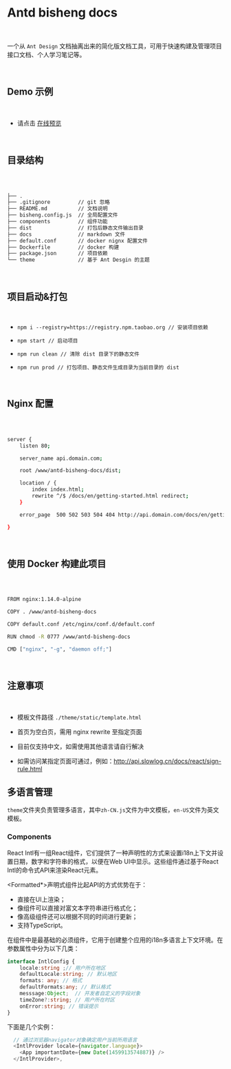 # Antd bisheng docs
<br/>

一个从 `Ant Design` 文档抽离出来的简化版文档工具，可用于快速构建及管理项目接口文档、个人学习笔记等。

<br/>

## Demo 示例
<br/>

 - 请点击 [在线预览](http://api.slowlog.cn)


<br/>

## 目录结构
<br/>

```bash

├── .
├── .gitignore         // git 忽略
├── README.md          // 文档说明
├── bisheng.config.js  // 全局配置文件
├── components         // 组件功能
├── dist               // 打包后静态文件输出目录
├── docs               // markdown 文件
├── default.conf       // docker nignx 配置文件
├── Dockerfile         // docker 构建  
├── package.json       // 项目依赖
└── theme              // 基于 Ant Desgin 的主题

```
<br/>

## 项目启动&打包
<br/>


- `npm i --registry=https://registry.npm.taobao.org // 安装项目依赖`

- `npm start // 启动项目`

- `npm run clean // 清除 dist 目录下的静态文件`

- `npm run prod // 打包项目、静态文件生成目录为当前目录的 dist`

<br/>

## Nginx 配置
<br/>

```bash

server {
    listen 80;

    server_name api.domain.com;

    root /www/antd-bisheng-docs/dist;

    location / {
        index index.html;
        rewrite ^/$ /docs/en/getting-started.html redirect;
    }

    error_page  500 502 503 504 404 http://api.domain.com/docs/en/getting-started.html;

}

```
<br/>

## 使用 Docker 构建此项目
<br/>

```bash

FROM nginx:1.14.0-alpine

COPY . /www/antd-bisheng-docs

COPY default.conf /etc/nginx/conf.d/default.conf

RUN chmod -R 0777 /www/antd-bisheng-docs

CMD ["nginx", "-g", "daemon off;"]

```
<br/>

## 注意事项
<br/>

- 模板文件路径 `./theme/static/template.html`

- 首页为空白页，需用 nginx rewrite 至指定页面

- 目前仅支持中文，如需使用其他语言请自行解决

- 如需访问某指定页面可通过，例如：http://api.slowlog.cn/docs/react/sign-rule.html

## 多语言管理

`theme`文件夹负责管理多语言，其中`zh-CN.js`文件为中文模板，`en-US`文件为英文模板。

### Components

React Intl有一组React组件，它们提供了一种声明性的方式来设置i18n上下文并设置日期，数字和字符串的格式，以便在Web UI中显示。这些组件通过基于React Intl的命令式API来渲染React元素。

<Formatted*>声明式组件比起API的方式优势在于：

* 直接在UI上渲染；
* 像<FormattedMessage>组件可以直接对富文本字符串进行格式化；
* 像<FormattedRelativeTime>高级组件还可以根据不同的时间进行更新；
* 支持TypeScript。

在组件中<IntlProvider>是最基础的必须组件，它用于创建整个应用的i18n多语言上下文环境。在参数属性中分为以下几类：

```ts
interface IntlConfig {
    locale:string ;// 用户所在地区
    defaultLocale:string; // 默认地区
    formats: any; // 格式
    defaultFormats:any; // 默认格式
    messsage:Object;  // 开发者自定义的字段对象 
    timeZone?:string; // 用户所在时区
    onError:string; // 错误提示
}
```

下面是几个实例：

```js
  // 通过浏览器navigator对象确定用户当前所用语言
  <IntlProvider locale={navigator.language}>
    <App importantDate={new Date(1459913574887)} />
  </IntlProvider>,
```